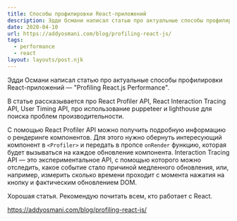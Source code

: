 ```yaml
---
title: Способы профилировки React-приложений
description: Эдди Османи написал статью про актуальные способы профилировки React-приложений
date: 2020-04-10
url: https://addyosmani.com/blog/profiling-react-js/
tags:
  - performance
  - react
layout: layouts/post.njk
---
```

Эдди Османи написал статью про актуальные способы профилировки React-приложений — "Profiling React.js Performance".

В статье рассказывается про React Profiler API, React Interaction Tracing API, User Timing API, про использование puppeteer и lighthouse для поиска проблем производительности.

С помощью React Profiler API можно получить подробную информацию о рендеринге компонентов. Для этого нужно обернуть интересующий компонент в `<Profiler>` и передать в пропсе `onRender` функцию, которая будет вызываться на каждое обновление компонента. Interaction Tracing API — это экспериментальное API, с помощью которого можно отследить, какое событие стало причиной медленного обновления, или, например, измерить сколько времени проходит с момента нажатия на кнопку и фактическим обновлением DOM.

Хорошая статья. Рекомендую почитать всем, кто работает с React.

https://addyosmani.com/blog/profiling-react-js/
